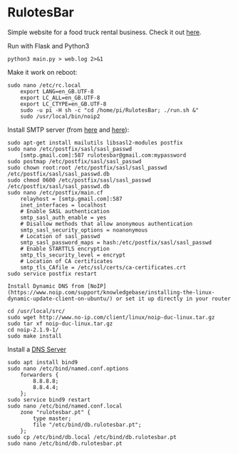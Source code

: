 # RulotesBar

Simple website for a food truck rental business. Check it out [here](http://94.60.3.235/).

Run with Flask and Python3

    python3 main.py > web.log 2>&1
    
Make it work on reboot:

    sudo nano /etc/rc.local
        export LANG=en_GB.UTF-8
        export LC_ALL=en_GB.UTF-8
        export LC_CTYPE=en_GB.UTF-8
        sudo -u pi -H sh -c "cd /home/pi/RulotesBar; ./run.sh &"
        sudo /usr/local/bin/noip2
    
Install SMTP server (from [here](https://www.digitalocean.com/community/tutorials/how-to-install-and-configure-postfix-as-a-send-only-smtp-server-on-ubuntu-14-04) and [here](https://www.linode.com/docs/email/postfix/configure-postfix-to-send-mail-using-gmail-and-google-apps-on-debian-or-ubuntu)):

    sudo apt-get install mailutils libsasl2-modules postfix
    sudo nano /etc/postfix/sasl/sasl_passwd
        [smtp.gmail.com]:587 rulotesbar@gmail.com:mypassword
    sudo postmap /etc/postfix/sasl/sasl_passwd
    sudo chown root:root /etc/postfix/sasl/sasl_passwd /etc/postfix/sasl/sasl_passwd.db
    sudo chmod 0600 /etc/postfix/sasl/sasl_passwd /etc/postfix/sasl/sasl_passwd.db
    sudo nano /etc/postfix/main.cf
        relayhost = [smtp.gmail.com]:587
        inet_interfaces = localhost
        # Enable SASL authentication
        smtp_sasl_auth_enable = yes
        # Disallow methods that allow anonymous authentication
        smtp_sasl_security_options = noanonymous
        # Location of sasl_passwd
        smtp_sasl_password_maps = hash:/etc/postfix/sasl/sasl_passwd
        # Enable STARTTLS encryption
        smtp_tls_security_level = encrypt
        # Location of CA certificates
        smtp_tls_CAfile = /etc/ssl/certs/ca-certificates.crt
    sudo service postfix restart
    
    Install Dynamic DNS from [NoIP](https://www.noip.com/support/knowledgebase/installing-the-linux-dynamic-update-client-on-ubuntu/) or set it up directly in your router

    cd /usr/local/src/
    sudo wget http://www.no-ip.com/client/linux/noip-duc-linux.tar.gz
    sudo tar xf noip-duc-linux.tar.gz
    cd noip-2.1.9-1/
    sudo make install
    
Install a [DNS Server](http://www.thegeekstuff.com/2014/01/install-dns-server/)

    sudo apt install bind9
    sudo nano /etc/bind/named.conf.options
        forwarders {
            8.8.8.8;
            8.8.4.4;
        };
    sudo service bind9 restart
    sudo nano /etc/bind/named.conf.local
        zone "rulotesbar.pt" {
            type master;
            file "/etc/bind/db.rulotesbar.pt";
        };
    sudo cp /etc/bind/db.local /etc/bind/db.rulotesbar.pt
    sudo nano /etc/bind/db.rulotesbar.pt
    
